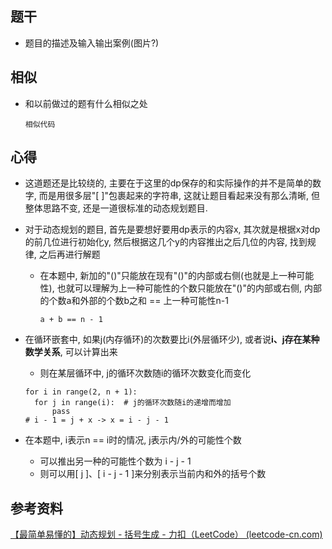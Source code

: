## 题干

* 题目的描述及输入输出案例(图片?)



## 相似

* 和以前做过的题有什么相似之处

  ```
  相似代码
  ```

  

## 心得

* 这道题还是比较绕的, 主要在于这里的dp保存的和实际操作的并不是简单的数字, 而是用很多层"[ ]"包裹起来的字符串, 这就让题目看起来没有那么清晰, 但整体思路不变, 还是一道很标准的动态规划题目.



* 对于动态规划的题目, 首先是要想好要用dp表示的内容x, 其次就是根据x对dp的前几位进行初始化y, 然后根据这几个y的内容推出之后几位的内容, 找到规律, 之后再进行解题

  * 在本题中, 新加的"()"只能放在现有"()"的内部或右侧(也就是上一种可能性), 也就可以理解为上一种可能性的个数只能放在"()"的内部或右侧, 内部的个数a和外部的个数b之和 == 上一种可能性n-1

    ```
    a + b == n - 1
    ```

    

* 在循环嵌套中, 如果j(内存循环)的次数要比i(外层循环少), 或者说**i、j存在某种数学关系**, 可以计算出来

  * 则在某层循环中, j的循环次数随i的循环次数变化而变化

  ```
  for i in range(2, n + 1):	
  	for j in range(i):	# j的循环次数随i的递增而增加
  		pass
  # i - 1 = j + x -> x = i - j - 1
  ```

* 在本题中, i表示n == i时的情况, j表示内/外的可能性个数

  * 可以推出另一种的可能性个数为 i - j - 1
  * 则可以用[ j ]、[ i - j - 1 ]来分别表示当前内和外的括号个数



## 参考资料

[【最简单易懂的】动态规划 - 括号生成 - 力扣（LeetCode） (leetcode-cn.com)](https://leetcode-cn.com/problems/generate-parentheses/solution/zui-jian-dan-yi-dong-de-dong-tai-gui-hua-bu-lun-da/)